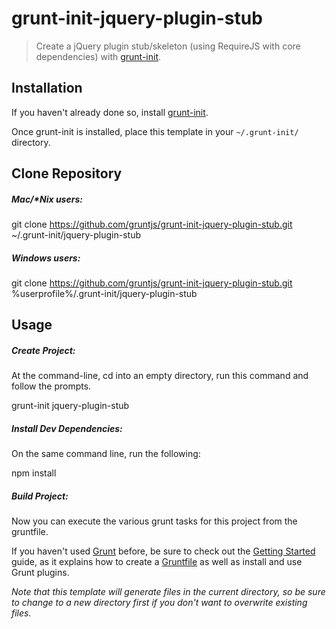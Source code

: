 # grunt-init-jquery-plugin-stub
> Create a jQuery plugin stub/skeleton (using RequireJS with core dependencies)  with [grunt-init][].

[grunt-init]: http://gruntjs.com/project-scaffolding

## Installation
If you haven't already done so, install [grunt-init][].

Once grunt-init is installed, place this template in your `~/.grunt-init/` directory.

## Clone Repository

##### Mac/*Nix users:
git clone https://github.com/gruntjs/grunt-init-jquery-plugin-stub.git ~/.grunt-init/jquery-plugin-stub

##### Windows users:
git clone https://github.com/gruntjs/grunt-init-jquery-plugin-stub.git %userprofile%/.grunt-init/jquery-plugin-stub

## Usage

##### Create Project:
At the command-line, cd into an empty directory, run this command and follow the prompts.

grunt-init jquery-plugin-stub

##### Install Dev Dependencies:

On the same command line, run the following:

npm install

##### Build Project:

Now you can execute the various grunt tasks for this project from the gruntfile. 

If you haven't used [Grunt](http://gruntjs.com/) before, be sure to check out the [Getting Started](http://gruntjs.com/getting-started) guide, as it explains how to create a [Gruntfile](http://gruntjs.com/sample-gruntfile) as well as install and use Grunt plugins.

_Note that this template will generate files in the current directory, so be sure to change to a new directory first if you don't want to overwrite existing files._
